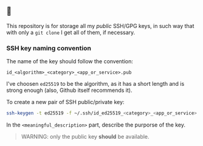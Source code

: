 ## 🔑

This repository is for storage all my _public_ SSH/GPG keys, in such way that
with only a `git clone` I get all of them, if necessary.

### SSH key naming convention

The name of the key should follow the convention:

    id_<algorithm>_<category>_<app_or_service>.pub

I've choosen `ed25519` to be the algorithm, as it has a short length and is
strong enough (also, Github itself recommends it).

To create a new pair of SSH public/private key:

```bash
ssh-keygen -t ed25519 -f ~/.ssh/id_ed25519_<category>_<app_or_service> -C "<meaningful_description>"
```

In the `<meaningful_description>` part, describe the purporse of the key.

> WARNING: only the public key **should** be available.
